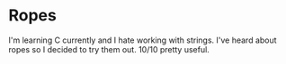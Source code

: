 # Ropes
I'm learning C currently and I hate working with strings. I've heard about ropes so I decided to try them out. 10/10 pretty useful.
